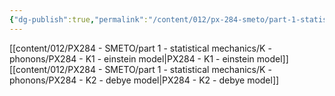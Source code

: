 ```yaml
---
{"dg-publish":true,"permalink":"/content/012/px-284-smeto/part-1-statistical-mechanics/k-phonons/k-phonons/","noteIcon":"1","created":"2025-01-23T15:11:29.602+00:00","updated":"2025-02-03T19:27:00.136+00:00"}
---
```


[[content/012/PX284 - SMETO/part 1 - statistical mechanics/K - phonons/PX284 - K1 - einstein model\|PX284 - K1 - einstein model]]
[[content/012/PX284 - SMETO/part 1 - statistical mechanics/K - phonons/PX284 - K2 - debye model\|PX284 - K2 - debye model]]

